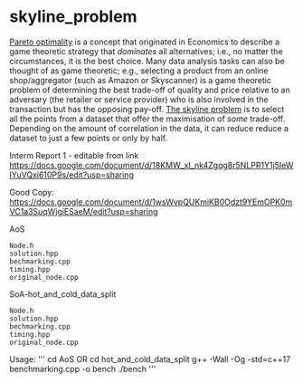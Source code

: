 # skyline_problem
[Pareto optimality](https://en.wikipedia.org/wiki/Pareto_efficiency) is a concept that originated in Economics to describe a game theoretic strategy that *dominates* all alternatives; i.e., no matter the circumstances, it is the best choice. Many data analysis tasks can also be thought of as game theoretic; e.g., selecting a product from an online shop/aggregator (such as Amazon or Skyscanner) is a game theoretic problem of determining the best trade-off of quality and price relative to an adversary (the retailer or service provider) who is also involved in the transaction but has the opposing pay-off. [The skyline problem](http://delab.csd.auth.gr/papers/IISA2015tpm.pdf) is to select all the points from a dataset that offer the maximisation of *some* trade-off. Depending on the amount of correlation in the data, it can reduce reduce a dataset to just a few points or only by half.

Interm Report 1 - editable from link
https://docs.google.com/document/d/18KMW_xI_nk4Zgqg8r5NLPR1Y1j5IeWIYuVQxi610P9s/edit?usp=sharing

Good Copy:
https://docs.google.com/document/d/1wsWvpQUKmiKB0Odzt9YEmOPK0mVC1a3SuqWjgiESaeM/edit?usp=sharing


AoS

    Node.h
    solution.hpp
    bechmarking.cpp 
    timing.hpp
    original_node.cpp
  

SoA-hot_and_cold_data_split

    Node.h
    solution.hpp
    bechmarking.cpp 
    timing.hpp
    original_node.cpp


Usage:
''' 
    cd AoS OR
    cd hot_and_cold_data_split 
    g++ -Wall -Og -std=c++17 benchmarking.cpp -o bench 
    ./bench
'''
